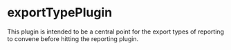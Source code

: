 # exportTypePlugin

This plugin is intended to be a central point for the export types of reporting to convene before hitting the reporting plugin. 